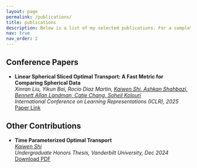 ```yaml
---
layout: page
permalink: /publications/
title: publications
description: Below is a list of my selected publications. For a complete list, please visit my <a href='https://scholar.google.com/citations?hl=en&user=w1sq128AAAAJ'>Google Scholar or <a href='https://www.researchgate.net/profile/Kaiwen-Shi-10?ev=hdr_xprf'>ResearchGate profile.
nav: true
nav_order: 2
---
```


## Conference Papers  
- **Linear Spherical Sliced Optimal Transport: A Fast Metric for Comparing Spherical Data**  
  *Xinran Liu, Yikun Bai, Rocio Diaz Martin, <ins>Kaiwen Shi<ins>, Ashkan Shahbazi, Bennett Allan Landman, Catie Chang, Soheil Kolouri*  
  *International Conference on Learning Representations (ICLR), 2025*  
  [Paper Link](https://openreview.net/forum?id=fgUFZAxywx&noteId=d7DRcvQW08)  

<!--## Journal Articles  
{% bibliography --query @article %}  

## Preprints  
{% bibliography --query @misc,@techreport %}-->

## Other Contributions  
- **Time Parameterized Optimal Transport**  
  *<ins>Kaiwen Shi<ins>*  
  *Undergraduate Honors Thesis, Vanderbilt University, Dec 2024*  
  [Download PDF](KWFredShi.github.io/assets/pdf/TimeParamOTFinal.pdf)  